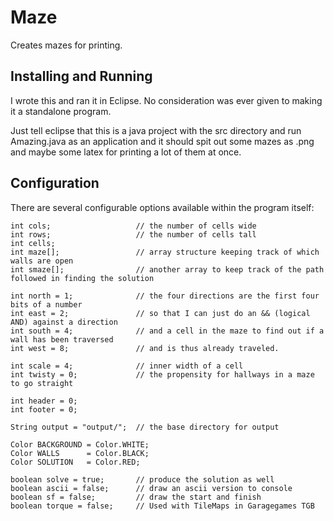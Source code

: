 Maze
====

Creates mazes for printing.

Installing and Running
----------------------

I wrote this and ran it in Eclipse.  No consideration was ever given to making it a standalone program.

Just tell eclipse that this is a java project with the src directory and run Amazing.java as an application and it should spit out some mazes as .png and maybe some latex for printing a lot of them at once.

Configuration
-------------

There are several configurable options available within the program itself:

	int cols;                   // the number of cells wide
	int rows;					// the number of cells tall
	int cells;
	int maze[];					// array structure keeping track of which walls are open
	int smaze[];				// another array to keep track of the path followed in finding the solution
	
	int north = 1;				// the four directions are the first four bits of a number
	int east = 2;               // so that I can just do an && (logical AND) against a direction
	int south = 4;				// and a cell in the maze to find out if a wall has been traversed
	int west = 8;				// and is thus already traveled.
	
	int scale = 4;				// inner width of a cell
	int twisty = 0;				// the propensity for hallways in a maze to go straight
	
	int header = 0;
	int footer = 0;

	String output = "output/";  // the base directory for output
	
	Color BACKGROUND = Color.WHITE;
	Color WALLS 	 = Color.BLACK;
	Color SOLUTION   = Color.RED;

	boolean solve = true;       // produce the solution as well
	boolean ascii = false;      // draw an ascii version to console
	boolean sf = false;         // draw the start and finish
	boolean torque = false;     // Used with TileMaps in Garagegames TGB